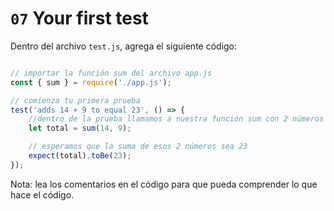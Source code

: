 # `07` Your first test

Dentro del archivo `test.js`, agrega el siguiente código:

```js

// importar la función sum del archivo app.js
const { sum } = require('./app.js');

// comienza tu primera prueba
test('adds 14 + 9 to equal 23', () => {
    //dentro de la prueba llamamos a nuestra función sum con 2 números
    let total = sum(14, 9);

    // esperamos que la suma de esos 2 números sea 23
    expect(total).toBe(23);
});
```

Nota: lea los comentarios en el código para que pueda comprender lo que hace el código.